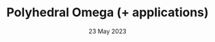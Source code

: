 ---
layout: post
date: 23 May 2023 
title: Polyhedral Omega (+ applications)
venue: Lyon 1 - Combinatorics and Number Theory Seminar (Lyon, France)
---
